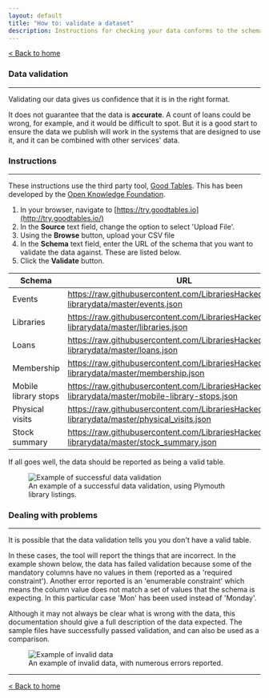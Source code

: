 ```yaml
---
layout: default
title: "How to: validate a dataset"
description: Instructions for checking your data conforms to the schema
---
```


[&lt; Back to home](./)

### Data validation

---

Validating our data gives us confidence that it is in the right format.

It does not guarantee that the data is **accurate**. A count of loans could be wrong, for example, and it would be difficult to spot. But it is a good start to ensure the data we publish will work in the systems that are designed to use it, and it can be combined with other services' data.

### Instructions

---

These instructions use the third party tool, [Good Tables](https://goodtables.io). This has been developed by the [Open Knowledge Foundation](https://okfn.org/).

1. In your browser, navigate to [https://try.goodtables.io](http://try.goodtables.io/)
2. In the **Source** text field, change the option to select 'Upload File'.
3. Using the **Browse** button, upload your CSV file
4. In the **Schema** text field, enter the URL of the schema that you want to validate the data against. These are listed below.
5. Click the **Validate** button.

| Schema | URL |
| ------ | --- |
| Events | https://raw.githubusercontent.com/LibrariesHacked/schema-librarydata/master/events.json |
| Libraries | https://raw.githubusercontent.com/LibrariesHacked/schema-librarydata/master/libraries.json |
| Loans | https://raw.githubusercontent.com/LibrariesHacked/schema-librarydata/master/loans.json |
| Membership | https://raw.githubusercontent.com/LibrariesHacked/schema-librarydata/master/membership.json |
| Mobile library stops | https://raw.githubusercontent.com/LibrariesHacked/schema-librarydata/master/mobile-library-stops.json |
| Physical visits | https://raw.githubusercontent.com/LibrariesHacked/schema-librarydata/master/physical_visits.json |
| Stock summary | https://raw.githubusercontent.com/LibrariesHacked/schema-librarydata/master/stock_summary.json |

If all goes well, the data should be reported as being a valid table.

<figure>
    <img src="{{site.url}}/images/how-to-validate-a-dataset-valid.png" alt="Example of successful data validation"/>
    <figcaption>An example of a successful data validation, using Plymouth library listings.</figcaption>
</figure>

### Dealing with problems

---

It is possible that the data validation tells you you don't have a valid table.

In these cases, the tool will report the things that are incorrect. In the example shown below, the data has failed validation because some of the mandatory columns have no values in them (reported as a 'required constraint'). Another error reported is an 'enumerable constraint' which means the column value does not match a set of values that the schema is expecting. In this particular case 'Mon' has been used instead of 'Monday'.

Although it may not always be clear what is wrong with the data, this documentation should give a full description of the data expected. The sample files have successfully passed validation, and can also be used as a comparison.

<figure>
    <img src="{{site.url}}/images/how-to-validate-a-dataset-invalid.png" alt="Example of invalid data"/>
    <figcaption>An example of invalid data, with numerous errors reported.</figcaption>
</figure>

---

[&lt; Back to home](./)